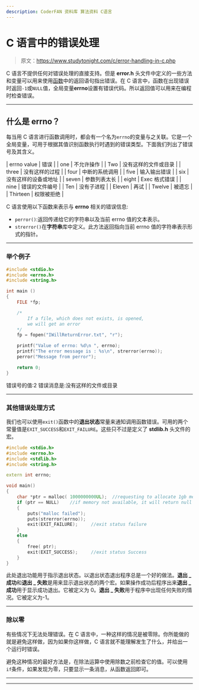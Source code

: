 ```yaml
---
description: CoderFAN 资料库 算法资料 C语言
---
```


# C 语言中的错误处理

> 原文：<https://www.studytonight.com/c/error-handling-in-c.php>

C 语言不提供任何对错误处理的直接支持。但是 **error.h** 头文件中定义的一些方法和变量可以用来使用[函数](user-defined-functions-in-c.php)中的返回语句指出错误。在 C 语言中，函数在出现错误时返回`-1`或`NULL`值，全局变量**errno**设置有错误代码。所以返回值可以用来在编程时检查错误。

* * *

## 什么是 errno？

每当用 C 语言进行函数调用时，都会有一个名为`errno`的变量与之关联。它是一个全局变量，可用于根据其值识别函数执行时遇到的错误类型。下面我们列出了错误号及其含义。

| errno value | 错误 |
| one | 不允许操作 |
| Two | 没有这样的文件或目录 |
| three | 没有这样的过程 |
| four | 中断的系统调用 |
| five | 输入输出错误 |
| six | 没有这样的设备或地址 |
| seven | 参数列表太长 |
| eight | Exec 格式错误 |
| nine | 错误的文件编号 |
| Ten | 没有子进程 |
| Eleven | 再试 |
| Twelve | 被遗忘 |
| Thirteen | 权限被拒绝 |

C 语言使用以下函数来表示与 **errno** 相关的错误信息:

*   `perror()`:返回传递给它的字符串以及当前 errno 值的文本表示。
*   `strerror()`在**字符串**库中定义。此方法返回指向当前 errno 值的字符串表示形式的指针。

* * *

### 举个例子

```cpp
#include <stdio.h>       
#include <errno.h>       
#include <string.h> 

int main ()
{
    FILE *fp;

    /* 
        If a file, which does not exists, is opened,
        we will get an error
    */ 
    fp = fopen("IWillReturnError.txt", "r");

    printf("Value of errno: %d\n ", errno);
    printf("The error message is : %s\n", strerror(errno));
    perror("Message from perror");

    return 0;
}
```

错误号的值:2 错误消息是:没有这样的文件或目录

* * *

### 其他错误处理方式

我们也可以使用`exit()`函数中的**退出状态**常量来通知调用函数错误。可用的两个常量值是`EXIT_SUCCESS`和`EXIT_FAILURE`。这些只不过是定义了 **stdlib.h** 头文件的宏。

```cpp
#include <stdio.h>       
#include <errno.h>       
#include <stdlib.h>       
#include <string.h>       

extern int errno;

void main()
{
    char *ptr = malloc( 1000000000UL);  //requesting to allocate 1gb memory space
    if (ptr == NULL)    //if memory not available, it will return null 
    {  
        puts("malloc failed");
        puts(strerror(errno));
        exit(EXIT_FAILURE);     //exit status failure
    }
    else
    {
        free( ptr);
        exit(EXIT_SUCCESS);     //exit status Success      
    }
}
```

此处退出功能用于指示退出状态。以退出状态退出程序总是一个好的做法。**退出 _ 成功**和**退出 _ 失败**是用来显示退出状态的两个宏。如果操作成功后程序出来**退出 _ 成功**用于显示成功退出。它被定义为 0。**退出 _ 失败**用于程序中出现任何失败的情况。它被定义为-1。

* * *

### 除以零

有些情况下无法处理错误。在 C 语言中，一种这样的情况是被零除。你所能做的就是避免这样做，因为如果你这样做，C 语言就不能理解发生了什么，并给出一个运行时错误。

避免这种情况的最好方法是，在除法运算中使用除数之前检查它的值。可以使用`if`条件，如果发现为零，只要显示一条消息，从函数返回即可。

* * *

* * *